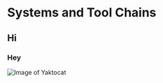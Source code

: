 # Systems and Tool Chains
## Hi
### Hey
![Image of Yaktocat](https://octodex.github.com/images/yaktocat.png)
